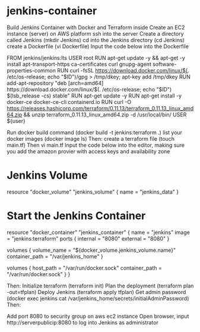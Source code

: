 # jenkins-container
Build Jenkins Container with Docker and Terraform inside
Create an EC2 instance (server) on AWS platform
ssh into the server
Create a directory called Jenkins (mkdir Jenkins)
cd into the Jenkins directory (cd Jenkins)
create a Dockerfile (vi Dockerfile)
Input the code below into the Dockerfile 

FROM jenkins/jenkins:lts
USER root
RUN apt-get update -y && apt-get -y install apt-transport-https ca-certificates curl gnupg-agent software-properties-common
RUN curl -fsSL https://download.docker.com/linux/$(. /etc/os-release; echo "$ID")/gpg > /tmp/dkey; apt-key add /tmp/dkey
RUN add-apt-repository "deb [arch=amd64] https://download.docker.com/linux/$(. /etc/os-release; echo "$ID") $(lsb_release -cs) stable"
RUN apt-get update -y
RUN apt-get install -y docker-ce docker-ce-cli containerd.io
RUN curl -O https://releases.hashicorp.com/terraform/0.11.13/terraform_0.11.13_linux_amd64.zip && unzip terraform_0.11.13_linux_amd64.zip -d /usr/local/bin/
USER ${user}

Run docker build command (docker build -t jenkins:terraform .)
list your docker images (docker image ls)
Then:
create a terraform file (touch main.tf)
Then vi main.tf
Input the code below into the editor, making sure you add the amazon provier with access keys and availability zone
# Jenkins Volume
resource "docker_volume" "jenkins_volume" {
  name = "jenkins_data"
}

# Start the Jenkins Container
resource "docker_container" "jenkins_container" {
  name  = "jenkins"
  image = "jenkins:terraform"
  ports {
    internal = "8080"
    external = "8080"
  }

  volumes {
    volume_name    = "${docker_volume.jenkins_volume.name}"
    container_path = "/var/jenkins_home"
  }

  volumes {
    host_path      = "/var/run/docker.sock"
    container_path = "/var/run/docker.sock"
  }
}

Then:
Initialize terraform (terraform init)
Plan the deployment (terraform plan -out=tfplan)
Deploy Jenkins (terraform apply tfplan)
Get admin password (docker exec jenkins cat /var/jenkins_home/secrets/initialAdminPassword)
Then:

Add port 8080 to security group on aws ec2 instance
Open browser, input http://serverpublicip:8080 to log into Jenkins as administrator
